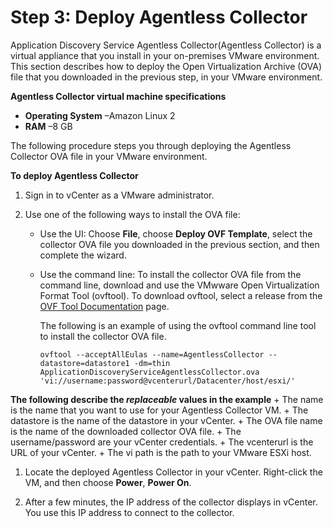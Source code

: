 # Step 3: Deploy Agentless Collector<a name="agentless-collector-gs-deploy"></a>

Application Discovery Service Agentless Collector\(Agentless Collector\) is a virtual appliance that you install in your on\-premises VMware environment\. This section describes how to deploy the Open Virtualization Archive \(OVA\) file that you downloaded in the previous step, in your VMware environment\.

**Agentless Collector virtual machine specifications**
+ **Operating System** –Amazon Linux 2
+ **RAM** –8 GB

The following procedure steps you through deploying the Agentless Collector OVA file in your VMware environment\.

**To deploy Agentless Collector**

1. Sign in to vCenter as a VMware administrator\.

1. Use one of the following ways to install the OVA file:
   + Use the UI: Choose **File**, choose **Deploy OVF Template**, select the collector OVA file you downloaded in the previous section, and then complete the wizard\.
   + Use the command line: To install the collector OVA file from the command line, download and use the VMwware Open Virtualization Format Tool \(ovftool\)\. To download ovftool, select a release from the [OVF Tool Documentation](https://www.vmware.com/support/developer/ovf/) page\.

     The following is an example of using the ovftool command line tool to install the collector OVA file\.

     ```
     ovftool --acceptAllEulas --name=AgentlessCollector --datastore=datastore1 -dm=thin ApplicationDiscoveryServiceAgentlessCollector.ova 'vi://username:password@vcenterurl/Datacenter/host/esxi/'
     ```

**The following describe the *replaceable* values in the example**
     + The name is the name that you want to use for your Agentless Collector VM\.
     + The datastore is the name of the datastore in your vCenter\.
     + The OVA file name is the name of the downloaded collector OVA file\.
     + The username/password are your vCenter credentials\.
     + The vcenterurl is the URL of your vCenter\.
     + The vi path is the path to your VMware ESXi host\.

1. Locate the deployed Agentless Collector in your vCenter\. Right\-click the VM, and then choose **Power**, **Power On**\.

1. After a few minutes, the IP address of the collector displays in vCenter\. You use this IP address to connect to the collector\. 